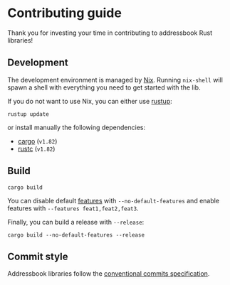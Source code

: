 # Contributing guide

Thank you for investing your time in contributing to addressbook Rust libraries!

## Development

The development environment is managed by [Nix](https://nixos.org/download.html).
Running `nix-shell` will spawn a shell with everything you need to get started with the lib.

If you do not want to use Nix, you can either use [rustup](https://rust-lang.github.io/rustup/index.html):

```text
rustup update
```

or install manually the following dependencies:

- [cargo](https://doc.rust-lang.org/cargo/) (`v1.82`)
- [rustc](https://doc.rust-lang.org/stable/rustc/platform-support.html) (`v1.82`)

## Build

```text
cargo build
```

You can disable default [features](https://doc.rust-lang.org/cargo/reference/features.html) with `--no-default-features` and enable features with `--features feat1,feat2,feat3`.

Finally, you can build a release with `--release`:

```text
cargo build --no-default-features --release
```

## Commit style

Addressbook libraries follow the [conventional commits specification](https://www.conventionalcommits.org/en/v1.0.0/#summary).
